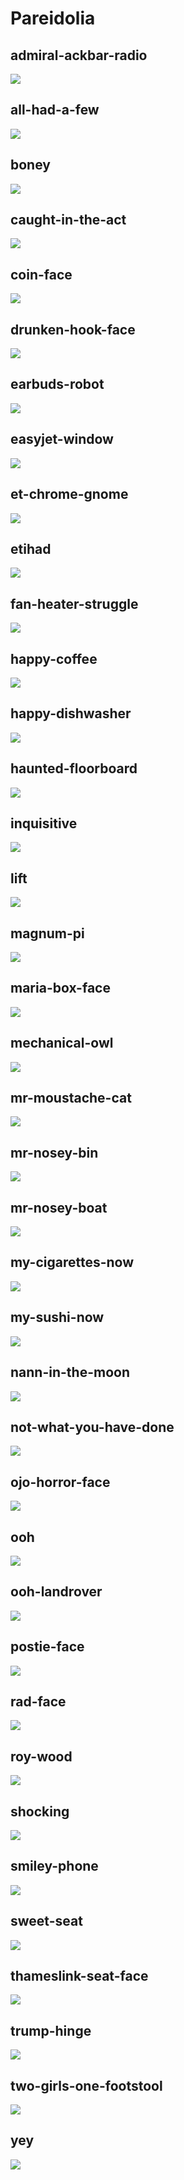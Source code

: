 # Pareidolia

## admiral-ackbar-radio
![](images/admiral-ackbar-radio)

## all-had-a-few
![](images/all-had-a-few)

## boney
![](images/boney)

## caught-in-the-act
![](images/caught-in-the-act)

## coin-face
![](images/coin-face)

## drunken-hook-face
![](images/drunken-hook-face)

## earbuds-robot
![](images/earbuds-robot)

## easyjet-window
![](images/easyjet-window)

## et-chrome-gnome
![](images/et-chrome-gnome)

## etihad
![](images/etihad)

## fan-heater-struggle
![](images/fan-heater-struggle)

## happy-coffee
![](images/happy-coffee)

## happy-dishwasher
![](images/happy-dishwasher)

## haunted-floorboard
![](images/haunted-floorboard)

## inquisitive
![](images/inquisitive)

## lift
![](images/lift)

## magnum-pi
![](images/magnum-pi)

## maria-box-face
![](images/maria-box-face)

## mechanical-owl
![](images/mechanical-owl)

## mr-moustache-cat
![](images/mr-moustache-cat)

## mr-nosey-bin
![](images/mr-nosey-bin)

## mr-nosey-boat
![](images/mr-nosey-boat)

## my-cigarettes-now
![](images/my-cigarettes-now)

## my-sushi-now
![](images/my-sushi-now)

## nann-in-the-moon
![](images/nann-in-the-moon)

## not-what-you-have-done
![](images/not-what-you-have-done)

## ojo-horror-face
![](images/ojo-horror-face)

## ooh
![](images/ooh)

## ooh-landrover
![](images/ooh-landrover)

## postie-face
![](images/postie-face)

## rad-face
![](images/rad-face)

## roy-wood
![](images/roy-wood)

## shocking
![](images/shocking)

## smiley-phone
![](images/smiley-phone)

## sweet-seat
![](images/sweet-seat)

## thameslink-seat-face
![](images/thameslink-seat-face)

## trump-hinge
![](images/trump-hinge)

## two-girls-one-footstool
![](images/two-girls-one-footstool)

## yey
![](images/yey)


